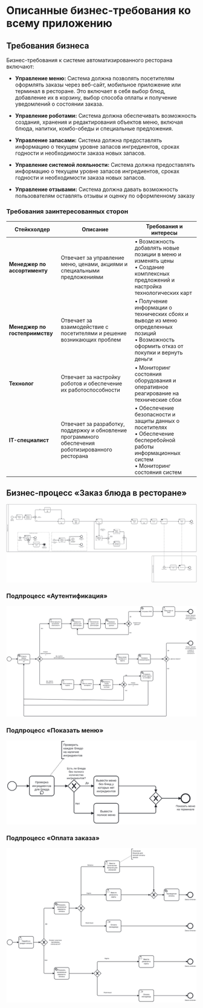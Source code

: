 # Описанные бизнес-требования ко всему приложению

## Требования бизнеса

Бизнес-требования к системе автоматизированного ресторана включают:

- **Управление меню:** 
   Система должна позволять посетителям оформлять заказы через веб-сайт, мобильное приложение или терминал в ресторане. Это включает в себя выбор блюд, добавление их в корзину, выбор способа оплаты и получение уведомлений о состоянии заказа.

- **Управление роботами:** 
   Система должна обеспечивать возможность создания, хранения и редактирования объектов меню, включая блюда, напитки, комбо-обеды и специальные предложения. 

- **Управление запасами:** 
   Система должна предоставлять информацию о текущем уровне запасов ингредиентов, сроках годности и необходимости заказа новых запасов. 

- **Управление системой лояльности:** 
   Система должна предоставлять информацию о текущем уровне запасов ингредиентов, сроках годности и необходимости заказа новых запасов. 

- **Управление отзывами:** 
   Система должна давать возможность пользователям оставлять отзывы и оценку по оформленному заказу

### Требования заинтересованных сторон

| Стейкхолдер               | Описание                                                                                           | Требования и интересы                                                                                                    |
|---------------------------|----------------------------------------------------------------------------------------------------|--------------------------------------------------------------------------------------------------------------------------|
| **Менеджер по ассортименту** | Отвечает за управление меню, ценами, акциями и специальными предложениями                           | • Возможность добавлять новые позиции в меню и изменять цены<br>• Создание комплексных предложений и настройка технологических карт |
| **Менеджер по гостеприимству** | Отвечает за взаимодействие с посетителями и решение возникающих проблем                        | • Получение информации о технических сбоях и выводе из меню определенных позиций<br>• Возможность оформить отказ от покупки и вернуть деньги|
| **Технолог**              | Отвечает за настройку роботов и обеспечение их работоспособности                                   | • Мониторинг состояния оборудования и оперативное реагирование на технические сбои|
| **IT-специалист**         | Отвечает за разработку, поддержку и обновление программного обеспечения роботизированного ресторана | • Обеспечение безопасности и защиты данных о посетителях<br>• Обеспечение бесперебойной работы информационных систем<br>• Мониторинг состояния систем |

## Бизнес-процесс «Заказ блюда в ресторане»

![BPMN диаграмма](diagrams/include/BPMN-1.svg)

### Подпроцесс «Аутентификация»

![BPMN диаграмма](diagrams/include/BPMN-2.svg)

### Подпроцесс «Показать меню»

![BPMN диаграмма](diagrams/include/BPMN-3.svg)


### Подпроцесс «Оплата заказа»

![BPMN диаграмма](diagrams/include/BPMN-5.svg)
